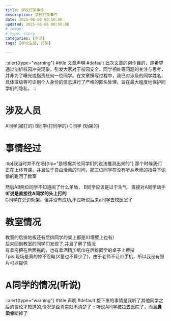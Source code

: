```yaml
---
title: 学校打架事件
description: 学校打架事件
date: 2025-06-06 00:50:00
updated: 2025-06-06 00:50:00
# image: 
# type: story
categories: [生活]
tags: [学校生活, 打架]

---
```

::alert{type="warning"}
#title
文章声明
#default
此次文章的创作目的，是希望通过剖析校园冲突现象，引发大家对于校园安全、同学相处等问题的关注与思考，并非为了曝光或指责任何一位同学。在文章撰写过程中，我已对涉及的同学姓名、具体班级等可识别个人身份的信息进行了严格的匿名处理，旨在最大程度地保护同学们的隐私。
::

# 涉及人员
A同学(被打的) B同学(打同学的) C同学 (劝架的)

# 事情经过
:tip[我当时并不在场]{tip="是根据其他同学们的说法推测出来的"} 那个时候我们正在上体育课，并且位于自由活动的时间，那三位同学在没有听从老师的指导下偷偷的跑回了教室<br/>

然后AB两位同学不知道闹了什么矛盾， B同学应该是过于生气，直接对A同学动手**听说是直接往A同学的头上打的**<br/>
C同学在旁边劝架，但并没有成功,不过听说后来a同学去校医室了<br/>

# 教室情况
教室的后排地板还有后排同学的桌上都是X(墙壁上也有)<br/>
后来回到教室的同学们发现了,并且了解了情况<br/>
有拿拖把在后面拖的，也有拿酒精加纸巾在后排同学的桌子上擦拭<br/>
Tpis:现场是真的惨不忍睹(X量也不算少了)，由于老师不让带手机，所以我没有照片可以提供

#  A同学的情况(听说)
::alert{type="warning"}
#title
声明
#default
接下来的事情是我听了其他同学之后的言论才知道的,情况是否真实就不清楚了
::
听说A同学被拉去医院了，而且**鼻梁骨**断掉了<br/>

